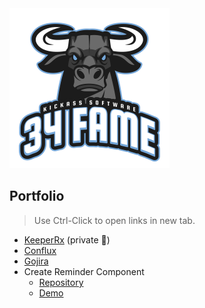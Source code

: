 <img src="https://raw.githubusercontent.com/34fame/34fame/master/bull-transparent_4000x4000.png" alt="34 Fame Logo" width="256px">

Portfolio
---
> Use Ctrl-Click to open links in new tab.

- [KeeperRx](https://github.com/34fame/keeperrx) (private :see_no_evil:)
- [Conflux](https://github.com/34fame/conflux)
- [Gojira](https://github.com/34fame/gojira)
- Create Reminder Component
  - [Repository](https://github.com/34fame/q-reminder-dialog)
  - [Demo](https://34fame.github.io/q-reminder-dialog)
